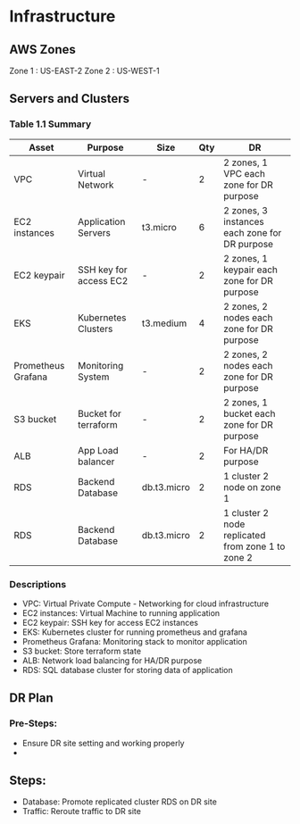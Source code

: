 # Infrastructure

## AWS Zones
Zone 1 : US-EAST-2
Zone 2 : US-WEST-1

## Servers and Clusters

### Table 1.1 Summary
| Asset             | Purpose               | Size        | Qty   | DR                                                      |
|------------       |-------------------    |-------------|-------|---------------------------------------------------------|
| VPC               | Virtual Network       | -           |   2   | 2 zones, 1 VPC each zone for DR purpose                 |
| EC2 instances     | Application Servers   | t3.micro    |   6   | 2 zones, 3 instances each zone for DR purpose           |
| EC2 keypair       | SSH key for access EC2| -           |   2   | 2 zones, 1 keypair each zone for DR purpose             |
| EKS               | Kubernetes Clusters   | t3.medium   |   4   | 2 zones, 2 nodes each zone for DR purpose               |
| Prometheus Grafana| Monitoring System     | -           |   2   | 2 zones, 2 nodes each zone for DR purpose               |
| S3 bucket         | Bucket for terraform  | -           |   2   | 2 zones, 1 bucket each zone for DR purpose              |
| ALB               | App Load balancer     | -           |   2   | For HA/DR purpose                                       |
| RDS               | Backend Database      | db.t3.micro |   2   | 1 cluster 2 node on zone 1                              |
| RDS               | Backend Database      | db.t3.micro |   2   | 1 cluster 2 node replicated from zone 1 to zone 2       |

### Descriptions
- VPC:  Virtual Private Compute - Networking for cloud infrastructure
- EC2 instances:  Virtual Machine to running application
- EC2 keypair:  SSH key for access EC2 instances
- EKS: Kubernetes cluster for running prometheus and grafana
- Prometheus Grafana: Monitoring stack to monitor application
- S3 bucket: Store terraform state
- ALB: Network load balancing for HA/DR purpose
- RDS: SQL database cluster for storing data of application

## DR Plan
### Pre-Steps:
- Ensure DR site setting and working properly
- 
## Steps:
- Database: Promote replicated cluster RDS on DR site
- Traffic: Reroute traffic to DR site